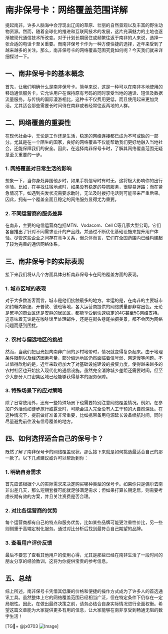 # 南非保号卡：网络覆盖范围详解

提起南非，许多人脑海中会浮现出辽阔的草原、壮丽的自然景观以及丰富的野生动物资源。然而，随着全球化的推进和互联网技术的发展，这片充满魅力的土地也逐渐被现代通信技术所改变。对于计划长期居住或频繁往返于南非的人来说，选择一张合适的电话卡至关重要。而南非保号卡作为一种方便快捷的选择，近年来受到了越来越多的关注。那么，南非保号卡的网络覆盖范围究竟如何呢？今天我们就来详细探讨一下。

## 一、南非保号卡的基本概念

首先，让我们明确什么是南非保号卡。简单来说，这是一种可以在南非本地使用的移动通信服务卡，它允许用户在保持原有号码的同时享受当地的通话、短信及数据流量服务。与传统的国际漫游相比，这种卡不仅费用更低，而且使用起来更加灵活。尤其适合那些需要长时间待在南非或者经常往返两地的人群。

## 二、网络覆盖的重要性

在现代社会中，无论是工作还是生活，稳定的网络连接都已成为不可或缺的一部分。尤其是在一个陌生的国家，良好的网络覆盖不仅能帮助我们更好地融入当地社会，还能保障我们的安全。因此，在选择南非保号卡时，了解其网络覆盖范围无疑是至关重要的一步。

### 1. 网络覆盖对日常生活的影响

想象一下，当你身处异国他乡时，如果手机信号时有时无，这将极大影响你的出行体验。比如，在寻找住宿地点时，如果没有稳定的导航服务，很容易迷路；而在紧急情况下，如遇到突发状况需要求助时，无法及时拨打电话则可能带来严重后果。因此，拥有一个覆盖全面且稳定的网络服务显得尤为重要。

### 2. 不同运营商的服务差异

在南非，主要的电信运营商包括MTN、Vodacom、Cell C等几家大型公司。它们各自推出了针对不同需求设计的产品线，并通过不断优化基础设施来提升用户体验。尽管这些企业之间存在竞争关系，但总体而言，它们在全国范围内已经构建起了较为完善的通信网络体系。

## 三、南非保号卡的实际表现

接下来我们将从几个方面具体分析南非保号卡在网络覆盖方面的表现。

### 1. 城市区域的表现

对于大多数游客而言，城市是他们接触最多的地方。幸运的是，在南非的主要城市如约翰内斯堡、开普敦、德班等地，各大运营商提供的网络质量都非常出色。无论是繁华的商业区还是安静的居民区，都能享受到快速稳定的4G甚至5G网络支持。这意味着无论是在咖啡馆里处理邮件，还是在街头巷尾拍摄美景，都不会因为网络问题而感到困扰。

### 2. 农村与偏远地区的挑战

然而，当我们把目光投向南非广阔的乡村地带时，情况就变得复杂起来。由于地理条件限制以及经济因素考量，部分偏远地区仍然面临着信号弱、网速慢等问题。不过值得欣慰的是，近年来政府加大了对基础设施建设的投资力度，使得越来越多的农村社区也开始接入现代化的通信设施。虽然完全消除城乡差距还需要时间，但至少大部分人口密集区域已经能够获得基本的服务保障。

### 3. 特殊场景下的应对策略

除了日常使用外，还有一些特殊场景下也需要特别注意网络覆盖情况。例如，在参加户外活动如徒步旅行或露营时，可能会进入完全没有人工干预的大自然深处。在这种情况下，提前做好准备非常重要，比如携带备用电源延长设备续航时间，同时尽量避免前往没有信号覆盖的地方。

## 四、如何选择适合自己的保号卡？

既然了解了南非保号卡的网络覆盖现状，那么接下来就是如何挑选最适合自己的那一款了。以下几点建议或许可以帮助到你：

### 1. 明确自身需求

首先应该根据个人的实际需求来决定购买哪种类型的保号卡。如果你只是偶尔去南非出差几天，那么短期套餐可能就足够满足需求；但如果打算长期定居，则需要考虑长期有效的方案，并且关注资费是否合理。

### 2. 对比各运营商的优势

每个运营商都有自己的特点和服务优势，比如某些品牌可能更注重性价比，另一些则侧重于高端定制化服务。通过对比分析后找到最符合自己期望的品牌。

### 3. 查看用户评价反馈

最后不要忘了查看其他用户的使用心得，尤其是那些已经在南非生活了一段时间的朋友分享的经验教训，这将为你提供宝贵的参考信息。

## 五、总结

综上所述，南非保号卡凭借其低廉的价格和便捷的操作方式成为了许多人的首选通讯工具。虽然整体上它的网络覆盖范围已经相当广泛，但在特定条件下仍存在一定局限性。因此，在做出最终决策之前，请务必结合自身实际情况进行全面权衡。希望这篇文章能为大家提供更多有用的信息，让大家能够在南非享受到畅通无阻的数字生活！

[TG💪+ @jx0703 ![Image](https://github.com/user-attachments/assets/dbca1d08-cadb-493c-b0ec-ad6f7a83f270)]